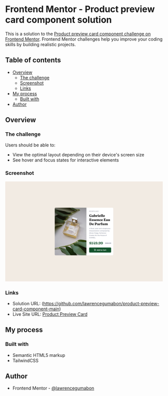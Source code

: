 # Frontend Mentor - Product preview card component solution

This is a solution to the [Product preview card component challenge on Frontend Mentor](https://www.frontendmentor.io/challenges/product-preview-card-component-GO7UmttRfa). Frontend Mentor challenges help you improve your coding skills by building realistic projects.

## Table of contents

- [Overview](#overview)
  - [The challenge](#the-challenge)
  - [Screenshot](#screenshot)
  - [Links](#links)
- [My process](#my-process)
  - [Built with](#built-with)
- [Author](#author)

## Overview

### The challenge

Users should be able to:

- View the optimal layout depending on their device's screen size
- See hover and focus states for interactive elements

### Screenshot

![](dist/images/Product%20preview%20card.png)

### Links

- Solution URL: (https://github.com/lawrencegumabon/product-preview-card-component-main)
- Live Site URL: [Product Preview Card](https://product-preview-card-644163.netlify.app/)

## My process

### Built with

- Semantic HTML5 markup
- TailwindCSS

## Author

- Frontend Mentor - [@lawrencegumabon](https://www.frontendmentor.io/profile/lawrencegumabon)

